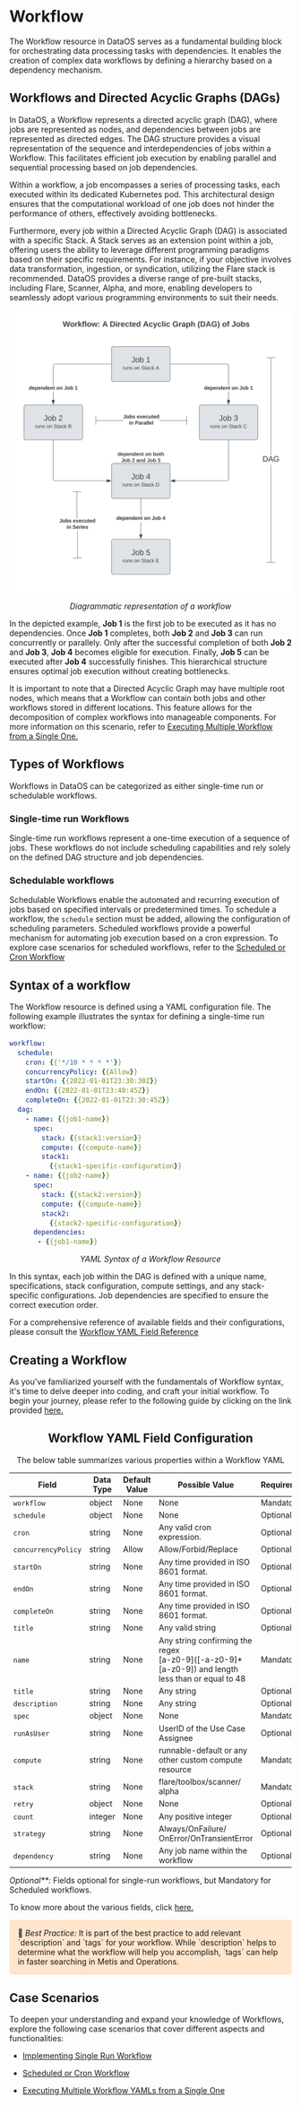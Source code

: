 # Workflow

The Workflow resource in DataOS serves as a fundamental building block for orchestrating data processing tasks with dependencies. It enables the creation of complex data workflows by defining a hierarchy based on a dependency mechanism.

## Workflows and Directed Acyclic Graphs (DAGs)

In DataOS, a Workflow represents a directed acyclic graph (DAG), where jobs are represented as nodes, and dependencies between jobs are represented as directed edges. The DAG structure provides a visual representation of the sequence and interdependencies of jobs within a Workflow. This facilitates efficient job execution by enabling parallel and sequential processing based on job dependencies.

Within a workflow, a job encompasses a series of processing tasks, each executed within its dedicated Kubernetes pod. This architectural design ensures that the computational workload of one job does not hinder the performance of others, effectively avoiding bottlenecks.

Furthermore, every job within a Directed Acyclic Graph (DAG) is associated with a specific Stack. A Stack serves as an extension point within a job, offering users the ability to leverage different programming paradigms based on their specific requirements. For instance, if your objective involves data transformation, ingestion, or syndication, utilizing the Flare stack is recommended. DataOS provides a diverse range of pre-built stacks, including Flare, Scanner, Alpha, and more, enabling developers to seamlessly adopt various programming environments to suit their needs.

<center>

![Diagrammatic representation of a workflow](./workflow/workflow.svg)

<i>Diagrammatic representation of a workflow</i></center>

In the depicted example, **Job 1** is the first job to be executed as it has no dependencies. Once **Job 1** completes, both **Job 2** and **Job 3** can run concurrently or parallely. Only after the successful completion of both **Job 2** and **Job 3**, **Job 4** becomes eligible for execution. Finally, **Job 5** can be executed after **Job 4** successfully finishes. This hierarchical structure ensures optimal job execution without creating bottlenecks.

It is important to note that a Directed Acyclic Graph may have multiple root nodes, which means that a Workflow can contain both jobs and other workflows stored in different locations. This feature allows for the decomposition of complex workflows into manageable components. For more information on this scenario, refer to [Executing Multiple Workflow from a Single One.](./workflow/executing_multiple_workflow_yamls_from_single_one.md)


## Types of Workflows

Workflows in DataOS can be categorized as either single-time run or schedulable workflows.

### **Single-time run Workflows**

Single-time run workflows represent a one-time execution of a sequence of jobs. These workflows do not include scheduling capabilities and rely solely on the defined DAG structure and job dependencies.

### **Schedulable workflows** 
Schedulable Workflows enable the automated and recurring execution of jobs based on specified intervals or predetermined times. To schedule a workflow, the `schedule` section must be added, allowing the configuration of scheduling parameters. Scheduled workflows provide a powerful mechanism for automating job execution based on a cron expression. To explore case scenarios for scheduled workflows, refer to the [Scheduled or Cron Workflow](./workflow/scheduled_or_cron_workflow.md)

## Syntax of a workflow

The Workflow resource is defined using a YAML configuration file. The following example illustrates the syntax for defining a single-time run workflow:

```yaml
workflow: 
  schedule: 
    cron: {{'*/10 * * * *'}}
    concurrencyPolicy: {{Allow}}
    startOn: {{2022-01-01T23:30:30Z}}
    endOn: {{2022-01-01T23:40:45Z}}
    completeOn: {{2022-01-01T23:30:45Z}}
  dag: 
    - name: {{job1-name}}
      spec: 
        stack: {{stack1:version}}
        compute: {{compute-name}}
        stack1: 
          {{stack1-specific-configuration}}
    - name: {{job2-name}}
      spec: 
        stack: {{stack2:version}}
        compute: {{compute-name}}
        stack2: 
          {{stack2-specific-configuration}}
      dependencies: 
       - {{job1-name}}
```
<center> <i>YAML Syntax of a Workflow Resource</i></center>

In this syntax, each job within the DAG is defined with a unique name, specifications, stack configuration, compute settings, and any stack-specific configurations. Job dependencies are specified to ensure the correct execution order.

For a comprehensive reference of available fields and their configurations, please consult the [Workflow YAML Field Reference](./workflow/workflow_yaml_field_reference.md)

## Creating a Workflow
As you've familiarized yourself with the fundamentals of Workflow syntax, it's time to delve deeper into coding, and craft your initial workflow. To begin your journey, please refer to the following guide by clicking on the link provided [here.](./workflow/creating_a_workflow.md)

<center>

## Workflow YAML Field Configuration

The below table summarizes various properties within a Workflow YAML

| Field | Data Type | Default Value | Possible Value | Requirement |
| --- | --- | --- | --- | --- |
| `workflow` | object | None | None | Mandatory |
| `schedule` | object | None | None | Optional**  |
| `cron` | string | None | Any valid cron expression. | Optional**  |
| `concurrencyPolicy` | string | Allow | Allow/Forbid/Replace | Optional |
| `startOn` | string | None | Any time provided in ISO 8601 format. | Optional |
| `endOn` | string | None | Any time provided in ISO 8601 format. | Optional |
| `completeOn` | string | None | Any time provided in ISO 8601 format. | Optional |
| `title` | string | None | Any valid string | Optional |
| `name` | string | None | Any string confirming the regex <br> [a-z0-9]\([-a-z0-9]*[a-z0-9]) and length<br>less than or equal to 48 | Mandatory |
| `title` | string | None | Any string | Optional |
| `description` | string | None | Any string | Optional |
| `spec` | object | None | None | Mandatory |
| `runAsUser` | string | None | UserID of the Use Case <br>Assignee | Optional |
| `compute` | string | None | runnable-default or any <br> other custom compute resource | Mandatory |
| `stack` | string | None | flare/toolbox/scanner/<br>alpha | Mandatory |
| `retry` | object | None | None | Optional |
| `count` | integer | None | Any positive integer | Optional |
| `strategy` | string | None | Always/OnFailure/<br>OnError/OnTransientError | Optional |
| `dependency` | string | None | Any job name within the workflow | Optional |

</center>

<i>Optional**:</i> Fields optional for single-run workflows, but Mandatory for Scheduled workflows.

To know more about the various fields, click [here.](./workflow/workflow_yaml_field_reference.md)


<aside style="background-color:#FFE5CC; padding:15px; border-radius:5px;">
📖 <i>Best Practice:</i> It is part of the best practice to add relevant `description` and `tags` for your workflow. While `description` helps to determine what the workflow will help you accomplish, `tags` can help in faster searching in Metis and Operations.
</aside>



## Case Scenarios

To deepen your understanding and expand your knowledge of Workflows, explore the following case scenarios that cover different aspects and functionalities:

- [Implementing Single Run Workflow](./workflow/single_run_workflow.md)

- [Scheduled or Cron Workflow](./workflow/scheduled_or_cron_workflow.md)

- [Executing Multiple Workflow YAMLs from a Single One](./workflow/executing_multiple_workflow_yamls_from_single_one.md)




